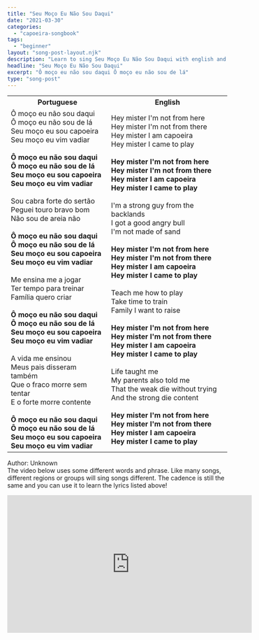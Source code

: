 ```yaml
---
title: "Seu Moço Eu Não Sou Daqui"
date: "2021-03-30"
categories: 
  - "capoeira-songbook"
tags: 
  - "beginner"
layout: "song-post-layout.njk"
description: "Learn to sing Seu Moço Eu Não Sou Daqui with english and portuguese translations along with a video to help you learn."
headline: "Seu Moço Eu Não Sou Daqui"
excerpt: "Ô moço eu não sou daqui Ô moço eu não sou de lá"
type: "song-post"
---
```


<table class="capoeira-table">
    <tr class="header-row">
        <th>Portuguese</th>
        <th>English</th>
    </tr>
    <tr>
        <td>
            Ô moço eu não sou daqui<br>
            Ô moço eu não sou de lá<br>
            Seu moço eu sou capoeira<br>
            Seu moço eu vim vadiar<br><br>
            <strong>Ô moço eu não sou daqui<br>
            Ô moço eu não sou de lá<br>
            Seu moço eu sou capoeira<br>
            Seu moço eu vim vadiar</strong><br><br>
            Sou cabra forte do sertão<br>
            Peguei touro bravo bom<br>
            Não sou de areia não<br><br>
            <strong>Ô moço eu não sou daqui<br>
            Ô moço eu não sou de lá<br>
            Seu moço eu sou capoeira<br>
            Seu moço eu vim vadiar</strong><br><br>
            Me ensina me a jogar<br>
            Ter tempo para treinar<br>
            Família quero criar<br><br>
            <strong>Ô moço eu não sou daqui<br>
            Ô moço eu não sou de lá<br>
            Seu moço eu sou capoeira<br>
            Seu moço eu vim vadiar</strong><br><br>
            A vida me ensinou<br>
            Meus pais disseram também<br>
            Que o fraco morre sem tentar<br>
            E o forte morre contente<br><br>
            <strong>Ô moço eu não sou daqui<br>
            Ô moço eu não sou de lá<br>
            Seu moço eu sou capoeira<br>
            Seu moço eu vim vadiar</strong>
        </td>
        <td>
            Hey mister I'm not from here<br>
            Hey mister I'm not from there<br>
            Hey mister I am capoeira<br>
            Hey mister I came to play<br><br>
            <strong>Hey mister I'm not from here<br>
            Hey mister I'm not from there<br>
            Hey mister I am capoeira<br>
            Hey mister I came to play</strong><br><br>
            I'm a strong guy from the backlands<br>
            I got a good angry bull<br>
            I'm not made of sand<br><br>
            <strong>Hey mister I'm not from here<br>
            Hey mister I'm not from there<br>
            Hey mister I am capoeira<br>
            Hey mister I came to play</strong><br><br>
            Teach me how to play<br>
            Take time to train<br>
            Family I want to raise<br><br>
            <strong>Hey mister I'm not from here<br>
            Hey mister I'm not from there<br>
            Hey mister I am capoeira<br>
            Hey mister I came to play</strong><br><br>
            Life taught me<br>
            My parents also told me<br>
            That the weak die without trying<br>
            And the strong die content<br><br>
            <strong>Hey mister I'm not from here<br>
            Hey mister I'm not from there<br>
            Hey mister I am capoeira<br>
            Hey mister I came to play</strong>
        </td>
    </tr>
</table>

<figcaption>

Author: Unknown  
The video below uses some different words and phrase. Like many songs, different regions or groups will sing songs different. The cadence is still the same and you can use it to learn the lyrics listed above!

</figcaption>

<iframe width="560" height="315" src="https://www.youtube.com/embed/FQstwSAuou8" title="YouTube video player" frameborder="0" allow="accelerometer; autoplay; clipboard-write; encrypted-media; gyroscope; picture-in-picture" allowfullscreen></iframe>